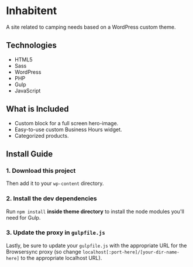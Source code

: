 # Inhabitent

A site related to camping needs based on a WordPress custom theme. 

## Technologies
* HTML5
* Sass
* WordPress
* PHP
* Gulp
* JavaScript

## What is Included
* Custom block for a full screen hero-image.
* Easy-to-use custom Business Hours widget.
* Categorized products.

## Install Guide

### 1. Download this project

Then add it to your `wp-content` directory.

### 2. Install the dev dependencies

Run `npm install` **inside theme directory** to install the node modules you'll need for Gulp.

### 3. Update the proxy in `gulpfile.js`

Lastly, be sure to update your `gulpfile.js` with the appropriate URL for the Browsersync proxy (so change `localhost[:port-here]/[your-dir-name-here]` to the appropriate localhost URL).
